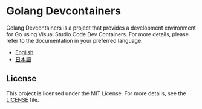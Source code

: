 # Golang Devcontainers

Golang Devcontainers is a project that provides a development environment for Go using Visual Studio Code Dev Containers. For more details, please refer to the documentation in your preferred language.

- [English](./docs/en/README.md)
- [日本語](./docs/ja/README.md)

## License

This project is licensed under the MIT License. For more details, see the [LICENSE](LICENSE) file.
